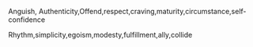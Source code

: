Anguish, Authenticity,Offend,respect,craving,maturity,circumstance,self-confidence

Rhythm,simplicity,egoism,modesty,fulfillment,ally,collide